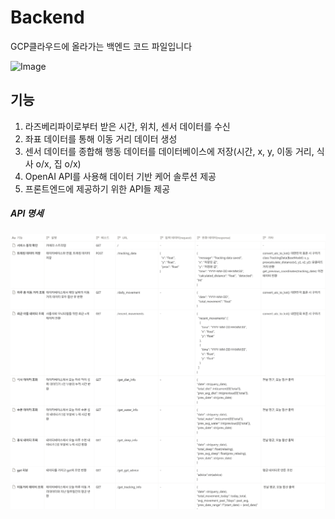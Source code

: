 # Backend
GCP클라우드에 올라가는 백엔드 코드 파일입니다

![Image]([https://github.com/2025-Capstone-designe/backend/blob/main/assets/api%20%EB%AA%85%EC%84%B8.png](https://github.com/2025-Capstone-designe/backend/blob/main/assets/%EC%8B%9C%EC%8A%A4%ED%85%9C%20%EC%95%84%ED%82%A4%ED%85%8D%EC%B2%98.png))

## 기능
1. 라즈베리파이로부터 받은 시간, 위치, 센서 데이터를 수신
2. 좌표 데이터를 통해 이동 거리 데이터 생성
3. 센서 데이터를 종합해 행동 데이터를 데이터베이스에 저장(시간, x, y, 이동 거리, 식사 o/x, 집 o/x)
4. OpenAI API를 사용해 데이터 기반 케어 솔루션 제공
5. 프론트엔드에 제공하기 위한 API들 제공

##### API 명세
![Image](https://github.com/2025-Capstone-designe/backend/blob/main/assets/api%20%EB%AA%85%EC%84%B8.png)
